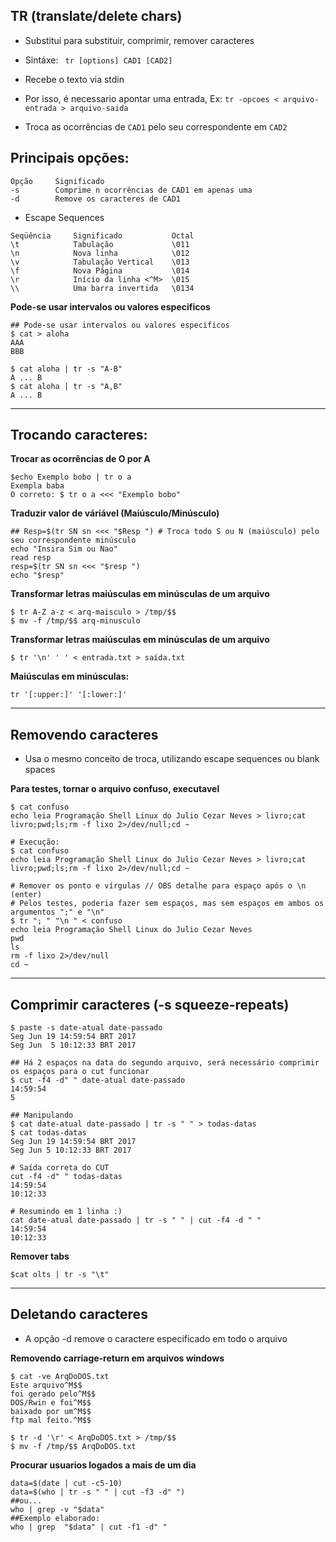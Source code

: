 ## TR (translate/delete chars)

* Substitui para substituir, comprimir, remover caracteres

* Sintáxe: ` tr [options] CAD1 [CAD2]`

* Recebe o texto via stdin
* Por isso, é necessario apontar uma entrada, Ex: `tr -opcoes < arquivo-entrada > arquivo-saida` 
* Troca as ocorrências de `CAD1` pelo seu correspondente em `CAD2`


## Principais opções:

```
Opção  	  Significado 
-s	  	  Comprime n ocorrências de CAD1 em apenas uma  
-d	  	  Remove os caracteres de CAD1  
```
* Escape Sequences

```
Seqüência  	  Significado  	  		Octal
\t	  		  Tabulação  			\011
\n	  		  Nova linha  			\012
\v	  		  Tabulação Vertical  	\013
\f	  		  Nova Página  			\014
\r	  		  Início da linha <^M>  \015
\\	  		  Uma barra invertida  	\0134
```

**Pode-se usar intervalos ou valores especificos**
```
## Pode-se usar intervalos ou valores especificos
$ cat > aloha
AAA
BBB

$ cat aloha | tr -s "A-B"
A ... B
$ cat aloha | tr -s "A,B"
A ... B
```
-----
## Trocando caracteres:

**Trocar as ocorrências de O por A**
```
$echo Exemplo bobo | tr o a
Exempla baba
O correto: $ tr o a <<< "Exemplo bobo"
```
**Traduzir valor de váriável (Maiúsculo/Minúsculo)**
```  
## Resp=$(tr SN sn <<< "$Resp ") # Troca todo S ou N (maiúsculo) pelo seu correspondente minúsculo
echo "Insira Sim ou Nao"
read resp
resp=$(tr SN sn <<< "$resp ")
echo "$resp"
```
**Transformar letras maiúsculas em minúsculas de um arquivo**
```
$ tr A-Z a-z < arq-maisculo > /tmp/$$
$ mv -f /tmp/$$ arq-minusculo
```
**Transformar letras maiúsculas em minúsculas de um arquivo**
```
$ tr '\n' ' ' < entrada.txt > saída.txt
```
**Maiúsculas em minúsculas:**
```
tr '[:upper:]' '[:lower:]'
```

-----
## Removendo caracteres 

* Usa o mesmo conceito de troca, utilizando escape sequences ou blank spaces

**Para testes, tornar o arquivo confuso, executavel**
```
$ cat confuso
echo leia Programação Shell Linux do Julio Cezar Neves > livro;cat livro;pwd;ls;rm -f lixo 2>/dev/null;cd ~

# Execução:
$ cat confuso
echo leia Programação Shell Linux do Julio Cezar Neves > livro;cat livro;pwd;ls;rm -f lixo 2>/dev/null;cd ~

# Remover os ponto e vírgulas // OBS detalhe para espaço após o \n (enter)
# Pelos testes, poderia fazer sem espaços, mas sem espaços em ambos os argumentos ";" e "\n"
$ tr "; " "\n " < confuso
echo leia Programação Shell Linux do Julio Cezar Neves
pwd
ls
rm -f lixo 2>/dev/null
cd ~
```

-----
## Comprimir caracteres (-s squeeze-repeats)

```
$ paste -s date-atual date-passado
Seg Jun 19 14:59:54 BRT 2017
Seg Jun  5 10:12:33 BRT 2017

## Há 2 espaços na data do segundo arquivo, será necessário comprimir os espaços para o cut funcionar 
$ cut -f4 -d" " date-atual date-passado
14:59:54
5

## Manipulando
$ cat date-atual date-passado | tr -s " " > todas-datas
$ cat todas-datas
Seg Jun 19 14:59:54 BRT 2017
Seg Jun 5 10:12:33 BRT 2017

# Saída correta do CUT
cut -f4 -d" " todas-datas
14:59:54
10:12:33

# Resumindo em 1 linha :)
cat date-atual date-passado | tr -s " " | cut -f4 -d " "
14:59:54
10:12:33
```

**Remover tabs**
```
$cat olts | tr -s "\t"
```

-----
## Deletando caracteres 

* A opção -d remove o caractere especificado em todo o arquivo

**Removendo carriage-return em arquivos windows**

```
$ cat -ve ArqDoDOS.txt
Este arquivo^M$$
foi gerado pelo^M$$
DOS/Rwin e foi^M$$
baixado por um^M$$
ftp mal feito.^M$$

$ tr -d '\r' < ArqDoDOS.txt > /tmp/$$
$ mv -f /tmp/$$ ArqDoDOS.txt
```

**Procurar usuarios logados a mais de um dia**
```
data=$(date | cut -c5-10)
data=$(who | tr -s " " | cut -f3 -d" ")
##ou...
who | grep -v "$data"
##Exemplo elaborado:
who | grep  "$data" | cut -f1 -d" "
```
